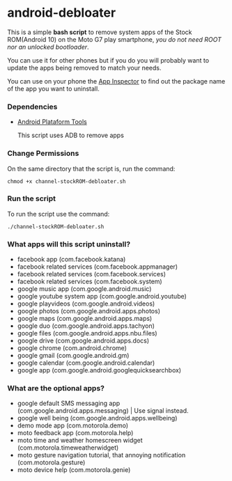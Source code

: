 # android-debloater
This is a simple **bash script** to remove system apps of the Stock ROM(Android 10) on the Moto G7 play smartphone, *you do not need ROOT nor an unlocked bootloader*.

You can use it for other phones but if you do you will probably want to update the apps being removed to match your needs.

You can use on your phone the [App Inspector](https://play.google.com/store/apps/details?id=com.ubqsoft.sec01) to find out the package name of the app you want to uninstall.

### Dependencies
* [Android Plataform Tools](https://developer.android.com/studio/releases/platform-tools)

    This script uses ADB to remove apps

### Change Permissions
On the same directory that the script is, run the command:

`chmod +x channel-stockROM-debloater.sh`

### Run the script
To run the script use the command:

`./channel-stockROM-debloater.sh`

### What apps will this script uninstall?
* facebook app (com.facebook.katana)
* facebook related services (com.facebook.appmanager)
* facebook related services (com.facebook.services) 
* facebook related services (com.facebook.system)
* google music app (com.google.android.music) 
* google youtube system app (com.google.android.youtube)
* google playvideos (com.google.android.videos)
* google photos (com.google.android.apps.photos)
* google maps (com.google.android.apps.maps) 
* google duo (com.google.android.apps.tachyon)
* google files (com.google.android.apps.nbu.files)
* google drive (com.google.android.apps.docs)
* google chrome (com.android.chrome)
* google gmail (com.google.android.gm)
* google calendar (com.google.android.calendar)
* google app (com.google.android.googlequicksearchbox)

### What are the optional apps?
* google default SMS messaging app (com.google.android.apps.messaging) | Use signal instead.
* google well being (com.google.android.apps.wellbeing)
* demo mode app (com.motorola.demo)
* moto feedback app (com.motorola.help)
* moto time and weather homescreen widget (com.motorola.timeweatherwidget)
* moto gesture navigation tutorial, that annoying notification (com.motorola.gesture)
* moto device help (com.motorola.genie)